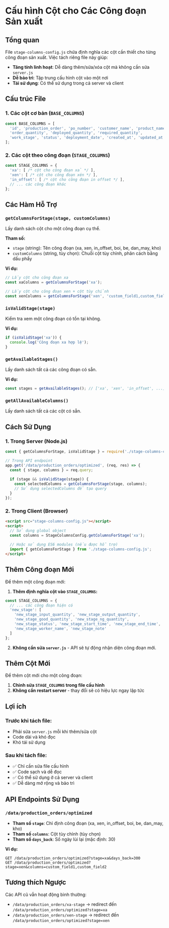 # Cấu hình Cột cho Các Công đoạn Sản xuất

## Tổng quan

File `stage-columns-config.js` chứa định nghĩa các cột cần thiết cho từng công đoạn sản xuất. Việc tách riêng file này giúp:

- **Tăng tính linh hoạt**: Dễ dàng thêm/sửa/xóa cột mà không cần sửa `server.js`
- **Dễ bảo trì**: Tập trung cấu hình cột vào một nơi
- **Tái sử dụng**: Có thể sử dụng trong cả server và client

## Cấu trúc File

### 1. Các cột cơ bản (`BASE_COLUMNS`)
```javascript
const BASE_COLUMNS = [
  'id', 'production_order', 'po_number', 'customer_name', 'product_name',
  'order_quantity', 'deployed_quantity', 'required_quantity',
  'work_stage', 'status', 'deployment_date', 'created_at', 'updated_at'
];
```

### 2. Các cột theo công đoạn (`STAGE_COLUMNS`)
```javascript
const STAGE_COLUMNS = {
  'xa': [ /* cột cho công đoạn xả */ ],
  'xen': [ /* cột cho công đoạn xén */ ],
  'in_offset': [ /* cột cho công đoạn in offset */ ],
  // ... các công đoạn khác
};
```

## Các Hàm Hỗ Trợ

### `getColumnsForStage(stage, customColumns)`
Lấy danh sách cột cho một công đoạn cụ thể.

**Tham số:**
- `stage` (string): Tên công đoạn (xa, xen, in_offset, boi, be, dan_may, kho)
- `customColumns` (string, tùy chọn): Chuỗi cột tùy chỉnh, phân cách bằng dấu phẩy

**Ví dụ:**
```javascript
// Lấy cột cho công đoạn xa
const xaColumns = getColumnsForStage('xa');

// Lấy cột cho công đoạn xen + cột tùy chỉnh
const xenColumns = getColumnsForStage('xen', 'custom_field1,custom_field2');
```

### `isValidStage(stage)`
Kiểm tra xem một công đoạn có tồn tại không.

**Ví dụ:**
```javascript
if (isValidStage('xa')) {
  console.log('Công đoạn xa hợp lệ');
}
```

### `getAvailableStages()`
Lấy danh sách tất cả các công đoạn có sẵn.

**Ví dụ:**
```javascript
const stages = getAvailableStages(); // ['xa', 'xen', 'in_offset', ...]
```

### `getAllAvailableColumns()`
Lấy danh sách tất cả các cột có sẵn.

## Cách Sử Dụng

### 1. Trong Server (Node.js)
```javascript
const { getColumnsForStage, isValidStage } = require('./stage-columns-config');

// Trong API endpoint
app.get('/data/production_orders/optimized', (req, res) => {
  const { stage, columns } = req.query;
  
  if (stage && isValidStage(stage)) {
    const selectedColumns = getColumnsForStage(stage, columns);
    // Sử dụng selectedColumns để tạo query
  }
});
```

### 2. Trong Client (Browser)
```html
<script src="stage-columns-config.js"></script>
<script>
  // Sử dụng global object
  const columns = StageColumnsConfig.getColumnsForStage('xa');
  
  // Hoặc sử dụng ES6 modules (nếu được hỗ trợ)
  import { getColumnsForStage } from './stage-columns-config.js';
</script>
```

## Thêm Công đoạn Mới

Để thêm một công đoạn mới:

1. **Thêm định nghĩa cột vào `STAGE_COLUMNS`:**
```javascript
const STAGE_COLUMNS = {
  // ... các công đoạn hiện có
  'new_stage': [
    'new_stage_input_quantity', 'new_stage_output_quantity',
    'new_stage_good_quantity', 'new_stage_ng_quantity',
    'new_stage_status', 'new_stage_start_time', 'new_stage_end_time',
    'new_stage_worker_name', 'new_stage_note'
  ]
};
```

2. **Không cần sửa `server.js`** - API sẽ tự động nhận diện công đoạn mới.

## Thêm Cột Mới

Để thêm cột mới cho một công đoạn:

1. **Chỉnh sửa `STAGE_COLUMNS` trong file cấu hình**
2. **Không cần restart server** - thay đổi sẽ có hiệu lực ngay lập tức

## Lợi ích

### Trước khi tách file:
- Phải sửa `server.js` mỗi khi thêm/sửa cột
- Code dài và khó đọc
- Khó tái sử dụng

### Sau khi tách file:
- ✅ Chỉ cần sửa file cấu hình
- ✅ Code sạch và dễ đọc
- ✅ Có thể sử dụng ở cả server và client
- ✅ Dễ dàng mở rộng và bảo trì

## API Endpoints Sử Dụng

### `/data/production_orders/optimized`
- **Tham số `stage`**: Chỉ định công đoạn (xa, xen, in_offset, boi, be, dan_may, kho)
- **Tham số `columns`**: Cột tùy chỉnh (tùy chọn)
- **Tham số `days_back`**: Số ngày lùi lại (mặc định: 30)

**Ví dụ:**
```
GET /data/production_orders/optimized?stage=xa&days_back=300
GET /data/production_orders/optimized?stage=xen&columns=custom_field1,custom_field2
```

## Tương thích Ngược

Các API cũ vẫn hoạt động bình thường:
- `/data/production_orders/xa-stage` → redirect đến `/data/production_orders/optimized?stage=xa`
- `/data/production_orders/xen-stage` → redirect đến `/data/production_orders/optimized?stage=xen` 